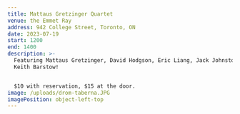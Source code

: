 ```yaml
---
title: Mattaus Gretzinger Quartet
venue: the Emmet Ray
address: 942 College Street, Toronto, ON
date: 2023-07-19
start: 1200
end: 1400
description: >-
  Featuring Mattaus Gretzinger, David Hodgson, Eric Liang, Jack Johnston, and
  Keith Barstow!


  $10 with reservation, $15 at the door.
image: /uploads/drom-taberna.JPG
imagePosition: object-left-top
---
```

